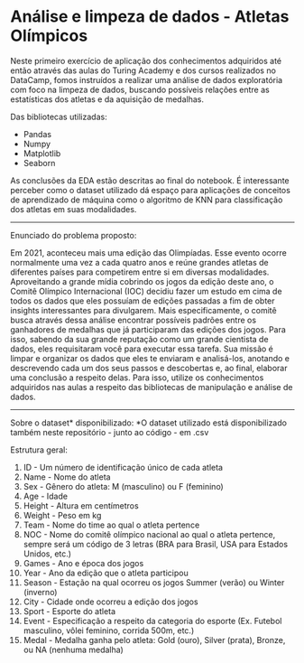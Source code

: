# Análise e limpeza de dados - Atletas Olímpicos

Neste primeiro exercício de aplicação dos conhecimentos adquiridos até então através das aulas do Turing Academy e dos cursos realizados no DataCamp, fomos instruídos a realizar uma análise de dados exploratória com foco na limpeza de dados, buscando possíveis relações entre as estatísticas dos atletas e da aquisição de medalhas.

Das bibliotecas utilizadas:
- Pandas
- Numpy
- Matplotlib
- Seaborn

As conclusões da EDA estão descritas ao final do notebook. É interessante perceber como o dataset utilizado dá espaço para aplicações de conceitos de aprendizado de máquina como o algoritmo de KNN para classificação dos atletas em suas modalidades.

---------------------------------------------------------------------

Enunciado do problema proposto:

Em 2021, aconteceu mais uma edição das Olimpíadas. Esse evento ocorre normalmente uma vez a cada quatro anos e reúne grandes atletas de diferentes países para competirem entre si em diversas modalidades. Aproveitando a grande mídia cobrindo os jogos da edição deste ano, o Comitê Olímpico Internacional (IOC) decidiu fazer um estudo em cima de todos os dados que eles possuíam de edições passadas a fim de obter insights interessantes para divulgarem. Mais especificamente, o comitê busca através dessa análise encontrar possíveis padrões entre os ganhadores de medalhas que já participaram das edições dos jogos. Para isso, sabendo da sua grande reputação como um grande cientista de dados, eles requisitaram você para executar essa tarefa. Sua missão é limpar e organizar os dados que eles te enviaram e analisá-los, anotando e descrevendo cada um dos seus passos e descobertas e, ao final, elaborar uma conclusão a respeito delas. Para isso, utilize os conhecimentos adquiridos nas aulas a respeito das bibliotecas de manipulação e análise de dados.

---------------------------------------------------------------------

Sobre o dataset* disponibilizado:
*O dataset utilizado está disponibilizado também neste repositório - junto ao código - em .csv

Estrutura geral:

1. ID - Um número de identificação único de cada atleta
2. Name - Nome do atleta
3. Sex - Gênero do atleta: M (masculino) ou F (feminino)
4. Age - Idade
5. Height - Altura em centímetros
6. Weight - Peso em kg
7. Team - Nome do time ao qual o atleta pertence
8. NOC - Nome do comitê olímpico nacional ao qual o atleta pertence, sempre será um código de 3 letras (BRA para Brasil, USA para Estados Unidos, etc.)
9. Games - Ano e época dos jogos
10. Year - Ano da edição que o atleta participou
11. Season - Estação na qual ocorreu os jogos Summer (verão) ou Winter (inverno)
12. City - Cidade onde ocorreu a edição dos jogos
13. Sport - Esporte do atleta
14. Event - Especificação a respeito da categoria do esporte (Ex. Futebol masculino, vôlei feminino, corrida 500m, etc.)
15. Medal - Medalha ganha pelo atleta: Gold (ouro), Silver (prata), Bronze, ou NA (nenhuma medalha)
